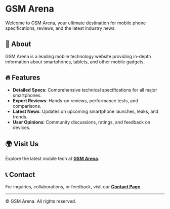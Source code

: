 # GSM Arena  

Welcome to GSM Arena, your ultimate destination for mobile phone specifications, reviews, and the latest industry news.  

## 📌 About  
GSM Arena is a leading mobile technology website providing in-depth information about smartphones, tablets, and other mobile gadgets.  

## 🔥 Features  
- **Detailed Specs**: Comprehensive technical specifications for all major smartphones.  
- **Expert Reviews**: Hands-on reviews, performance tests, and comparisons.  
- **Latest News**: Updates on upcoming smartphone launches, leaks, and trends.  
- **User Opinions**: Community discussions, ratings, and feedback on devices.  

## 🌍 Visit Us  
Explore the latest mobile tech at **[GSM Arena](https://gsm-arena.com/)**.  

## 📞 Contact  
For inquiries, collaborations, or feedback, visit our **[Contact Page](https://gsm-arena.com/contact/)**.  

---

© GSM Arena. All rights reserved.  
